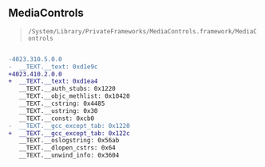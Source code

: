 ## MediaControls

> `/System/Library/PrivateFrameworks/MediaControls.framework/MediaControls`

```diff

-4023.310.5.0.0
-  __TEXT.__text: 0xd1e9c
+4023.410.2.0.0
+  __TEXT.__text: 0xd1ea4
   __TEXT.__auth_stubs: 0x1220
   __TEXT.__objc_methlist: 0x10420
   __TEXT.__cstring: 0x4485
   __TEXT.__ustring: 0x30
   __TEXT.__const: 0xcb0
-  __TEXT.__gcc_except_tab: 0x1220
+  __TEXT.__gcc_except_tab: 0x122c
   __TEXT.__oslogstring: 0x56ab
   __TEXT.__dlopen_cstrs: 0x64
   __TEXT.__unwind_info: 0x3604

```
